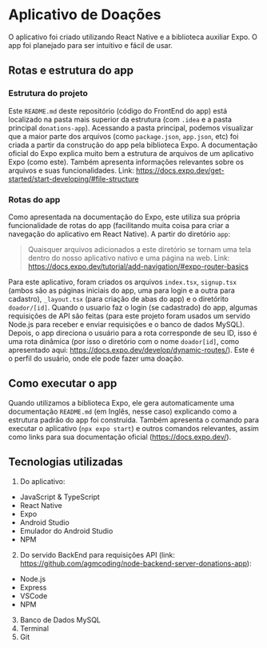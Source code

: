 # Aplicativo de Doações

O aplicativo foi criado utilizando React Native e a biblioteca auxiliar Expo. O app foi planejado para ser intuitivo e fácil de usar.

## Rotas e estrutura do app

### Estrutura do projeto

Este `README.md` deste repositório (código do FrontEnd do app) está localizado na pasta mais superior da estrutura (com `.idea` e a pasta principal `donations-app`).
Acessando a pasta principal, podemos visualizar que a maior parte dos arquivos (como `package.json`, `app.json`, etc) foi criada a partir da construção do app pela biblioteca Expo.
A documentação oficial do Expo explica muito bem a estrutura de arquivos de um aplicativo Expo (como este). Também apresenta informações relevantes sobre os arquivos e suas funcionalidades.
Link: https://docs.expo.dev/get-started/start-developing/#file-structure 

### Rotas do app

Como apresentada na documentação do Expo, este utiliza sua própria funcionalidade de rotas do app (facilitando muita coisa para criar a navegação do aplicativo em React Native).
A partir do diretório `app`:

> Quaisquer arquivos adicionados a este diretório se tornam uma tela dentro do nosso aplicativo nativo e uma página na web.
Link: https://docs.expo.dev/tutorial/add-navigation/#expo-router-basics

Para este aplicativo, foram criados os arquivos `index.tsx`, `signup.tsx` (ambos são as páginas iniciais do app, uma para login e a outra para cadastro), `_layout.tsx` (para criação de abas do app) e o diretórito `doador/[id]`.
Quando o usuario faz o login (se cadastrado) do app, algumas requisições de API são feitas (para este projeto foram usados um servido Node.js para receber e enviar requisições e o banco de dados MySQL).
Depois, o app direciona o usuário para a rota corresponde de seu ID, isso é uma rota dinâmica (por isso o diretório com o nome `doador[id]`, como apresentado aqui: https://docs.expo.dev/develop/dynamic-routes/).
Este é o perfil do usuário, onde ele pode fazer uma doação.

## Como executar o app

Quando utilizamos a biblioteca Expo, ele gera automaticamente uma documentação `README.md` (em Inglês, nesse caso) explicando como a estrutura padrão do app foi construída.
Também apresenta o comando para executar o aplicativo (`npx expo start`) e outros comandos relevantes, assim como links para sua documentação oficial (https://docs.expo.dev/).

## Tecnologias utilizadas

1. Do aplicativo:
  * JavaScript & TypeScript
  * React Native
  * Expo
  * Android Studio
  * Emulador do Android Studio
  * NPM
2. Do servido BackEnd para requisições API (link: https://github.com/agmcoding/node-backend-server-donations-app):
  * Node.js
  * Express
  * VSCode
  * NPM
3. Banco de Dados MySQL
4. Terminal
5. Git
